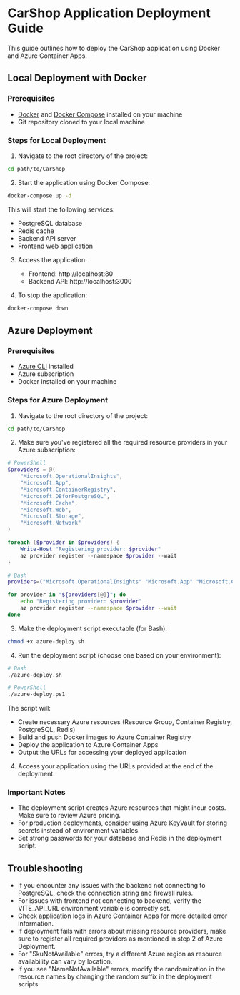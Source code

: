 # CarShop Application Deployment Guide

This guide outlines how to deploy the CarShop application using Docker and Azure Container Apps.

## Local Deployment with Docker

### Prerequisites

- [Docker](https://docs.docker.com/get-docker/) and [Docker Compose](https://docs.docker.com/compose/install/) installed on your machine
- Git repository cloned to your local machine

### Steps for Local Deployment

1. Navigate to the root directory of the project:

```bash
cd path/to/CarShop
```

2. Start the application using Docker Compose:

```bash
docker-compose up -d
```

This will start the following services:
- PostgreSQL database
- Redis cache
- Backend API server
- Frontend web application

3. Access the application:
   - Frontend: http://localhost:80
   - Backend API: http://localhost:3000

4. To stop the application:

```bash
docker-compose down
```

## Azure Deployment

### Prerequisites

- [Azure CLI](https://docs.microsoft.com/en-us/cli/azure/install-azure-cli) installed
- Azure subscription
- Docker installed on your machine

### Steps for Azure Deployment

1. Navigate to the root directory of the project:

```bash
cd path/to/CarShop
```

2. Make sure you've registered all the required resource providers in your Azure subscription:

```powershell
# PowerShell
$providers = @(
    "Microsoft.OperationalInsights",
    "Microsoft.App",
    "Microsoft.ContainerRegistry",
    "Microsoft.DBforPostgreSQL",
    "Microsoft.Cache",
    "Microsoft.Web",
    "Microsoft.Storage",
    "Microsoft.Network"
)

foreach ($provider in $providers) {
    Write-Host "Registering provider: $provider"
    az provider register --namespace $provider --wait
}
```

```bash
# Bash
providers=("Microsoft.OperationalInsights" "Microsoft.App" "Microsoft.ContainerRegistry" "Microsoft.DBforPostgreSQL" "Microsoft.Cache" "Microsoft.Web" "Microsoft.Storage" "Microsoft.Network")

for provider in "${providers[@]}"; do
    echo "Registering provider: $provider"
    az provider register --namespace $provider --wait
done
```

3. Make the deployment script executable (for Bash):

```bash
chmod +x azure-deploy.sh
```

4. Run the deployment script (choose one based on your environment):

```bash
# Bash
./azure-deploy.sh

# PowerShell
./azure-deploy.ps1
```

The script will:
- Create necessary Azure resources (Resource Group, Container Registry, PostgreSQL, Redis)
- Build and push Docker images to Azure Container Registry
- Deploy the application to Azure Container Apps
- Output the URLs for accessing your deployed application

4. Access your application using the URLs provided at the end of the deployment.

### Important Notes

- The deployment script creates Azure resources that might incur costs. Make sure to review Azure pricing.
- For production deployments, consider using Azure KeyVault for storing secrets instead of environment variables.
- Set strong passwords for your database and Redis in the deployment script.

## Troubleshooting

- If you encounter any issues with the backend not connecting to PostgreSQL, check the connection string and firewall rules.
- For issues with frontend not connecting to backend, verify the VITE_API_URL environment variable is correctly set.
- Check application logs in Azure Container Apps for more detailed error information.
- If deployment fails with errors about missing resource providers, make sure to register all required providers as mentioned in step 2 of Azure Deployment.
- For "SkuNotAvailable" errors, try a different Azure region as resource availability can vary by location.
- If you see "NameNotAvailable" errors, modify the randomization in the resource names by changing the random suffix in the deployment scripts.
